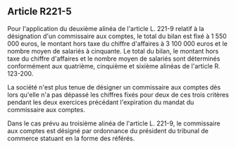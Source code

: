 Article R221-5
----
Pour l'application du deuxième alinéa de l'article L. 221-9 relatif à la
désignation d'un commissaire aux comptes, le total du bilan est fixé à 1 550 000
euros, le montant hors taxe du chiffre d'affaires à 3 100 000 euros et le nombre
moyen de salariés à cinquante. Le total du bilan, le montant hors taxe du
chiffre d'affaires et le nombre moyen de salariés sont déterminés conformément
aux quatrième, cinquième et sixième alinéas de l'article R. 123-200.

La société n'est plus tenue de désigner un commissaire aux comptes dès lors
qu'elle n'a pas dépassé les chiffres fixés pour deux de ces trois critères
pendant les deux exercices précédant l'expiration du mandat du commissaire aux
comptes.

Dans le cas prévu au troisième alinéa de l'article L. 221-9, le commissaire aux
comptes est désigné par ordonnance du président du tribunal de commerce statuant
en la forme des référés.
